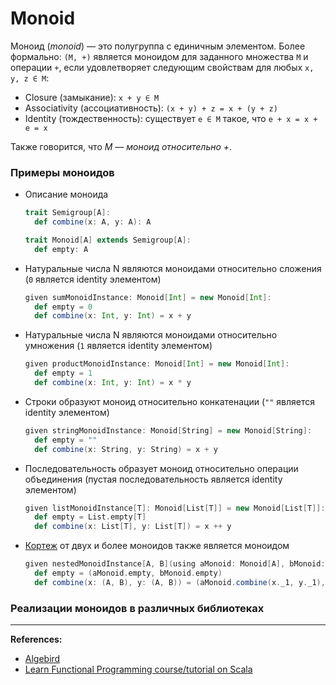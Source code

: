 # Monoid

Моноид (_monoid_) — это полугруппа с единичным элементом.
Более формально: `(M, +)` является моноидом для заданного множества `M` и операции `+`,
если удовлетворяет следующим свойствам для любых `x, y, z ∈ M`:
- Closure (замыкание): `x + y ∈ M`
- Associativity (ассоциативность): `(x + y) + z = x + (y + z)`
- Identity (тождественность): существует `e ∈ M` такое, что `e + x = x + e = x`

Также говорится, что _M — моноид относительно +_.

### Примеры моноидов

- Описание моноида
  ```scala
  trait Semigroup[A]:
    def combine(x: A, y: A): A
  
  trait Monoid[A] extends Semigroup[A]:
    def empty: A
  ```

- Натуральные числа N являются моноидами относительно сложения (`0` является identity элементом)
  ```scala
  given sumMonoidInstance: Monoid[Int] = new Monoid[Int]:
    def empty = 0
    def combine(x: Int, y: Int) = x + y
  ```

- Натуральные числа N являются моноидами относительно умножения (`1` является identity элементом)
  ```scala
  given productMonoidInstance: Monoid[Int] = new Monoid[Int]:
    def empty = 1
    def combine(x: Int, y: Int) = x * y
  ```

- Строки образуют моноид относительно конкатенации (`""` является identity элементом)
  ```scala
  given stringMonoidInstance: Monoid[String] = new Monoid[String]:
    def empty = ""
    def combine(x: String, y: String) = x + y
  ```

- Последовательность образует моноид относительно операции объединения (пустая последовательность является identity элементом)
  ```scala
  given listMonoidInstance[T]: Monoid[List[T]] = new Monoid[List[T]]:
    def empty = List.empty[T]
    def combine(x: List[T], y: List[T]) = x ++ y
  ```

- [Кортеж](../../scala/collections/tuple) от двух и более моноидов также является моноидом
  ```scala
  given nestedMonoidInstance[A, B](using aMonoid: Monoid[A], bMonoid: Monoid[B]): Monoid[(A, B)] = new Monoid[(A, B)]:
    def empty = (aMonoid.empty, bMonoid.empty)
    def combine(x: (A, B), y: (A, B)) = (aMonoid.combine(x._1, y._1), bMonoid.combine(x._2, y._2))
  ```


### Реализации моноидов в различных библиотеках


---

**References:**
- [Algebird](https://twitter.github.io/algebird/typeclasses/monoid.html)
- [Learn Functional Programming course/tutorial on Scala](https://github.com/dehun/learn-fp)
